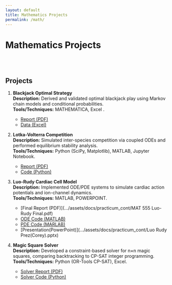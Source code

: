 ```yaml
---
layout: default
title: Mathematics Projects
permalink: /math/
---
```


# Mathematics Projects
<!--
This text is a comment and won’t show up
when GitHub Pages renders the page.

A showcase of my mathematical modeling and computational methods.  

## Study

Explore theory, lecture notes, and algorithms in numerical methods and parallel computing:  
- [Scientific Computing Deep Dive →](/math/scientific-computing/)
-->
<br><br>

## Projects

1. **Blackjack Optimal Strategy**  
   **Description:** Derived and validated optimal blackjack play using Markov chain models and conditional probabilities.  
   **Tools/Techniques:** MATHEMATICA, Excel .  
   - [Report (PDF)](.../assets/docs/BJPROJECT2.pdf)  
   - [Data (Excel)](.../assets/docs/math_model_disc/BJPROJECT.xlsx)

2. **Lotka-Volterra Competition**  
   **Description:** Simulated inter-species competition via coupled ODEs and performed equilibrium stability analysis.  
   **Tools/Techniques:** Python (SciPy, Matplotlib), MATLAB, Jupyter Notebook.  
   - [Report (PDF)](/assets/docs/Competition_Model.pdf)  
   - [Code (Python)](/assets/docs/lotka_volterra_code.py)

3. **Luo-Rudy Cardiac Cell Model**  
   **Description:** Implemented ODE/PDE systems to simulate cardiac action potentials and ion-channel dynamics.  
   **Tools/Techniques:** MATLAB, POWERPOINT.  
   - [Final Report (PDF)](.../assets/docs/practicum_cont/MAT 555 Luo-Rudy Final.pdf)  
   - [ODE Code (MATLAB)](.../assets/docs/practicum_cont/luo_rudy_ode.m)  
   - [PDE Code (MARLAB)](.../assets/docs/practicum_cont/luo_rudy_pde.m)
   - [Presentation(PowerPoint)](.../assets/docs/practicum_cont/Luo Rudy Prez(Corey).pptx)

4. **Magic Square Solver**  
   **Description:** Developed a constraint-based solver for n×n magic squares, comparing backtracking to CP-SAT integer programming.  
   **Tools/Techniques:** Python (OR-Tools CP-SAT), Excel.  
   - [Solver Report (PDF)](/assets/docs/Magic_Square_Solver.pdf)  
   - [Solver Code (Python)](/assets/docs/magic_square_solver.py)
